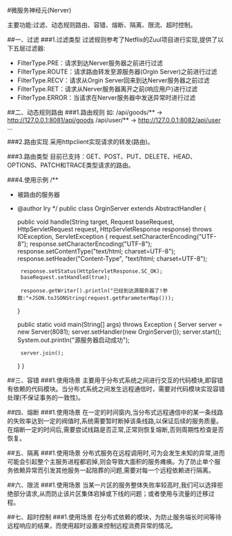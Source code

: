 #微服务神经元(Nerver)

主要功能:过滤、动态规则路由、容错、熔断、隔离、限流、超时控制。

##一、过滤
###1.过滤类型
过滤规则参考了Netflix的Zuul项目进行实现,提供了以下五层过滤器:

+ FilterType.PRE：请求到达Nerver服务器之前进行过滤
+ FilterType.ROUTE：请求路由转发至源服务器(Orgin Server)之前进行过滤
+ FilterType.RECV：请求从Orgin Server回来到达Nerver服务器之前过滤
+ FilterType.RET：请求从Nerver服务器离开之前(响应用户)进行过滤
+ FilterType.ERROR：当请求在Nerver服务器中发送异常时进行过滤


##二、动态规则路由
###1.路由规则
	如:
	/api/goods/** → http://127.0.0.1:8081/api/goods
	/api/user/** → http://127.0.0.1:8082/api/user
	...

###2.路由实现
采用httpclient实现请求的转发(路由)。

###3.路由类型
目前已支持：GET、POST、PUT、DELETE、HEAD、OPTIONS、PATCH和TRACE类型请求的路由。

###4.使用示例
/**
 * 被路由的服务器
 * @author lry
 */
public class OrginServer extends AbstractHandler {

	public void handle(String target, Request baseRequest, HttpServletRequest request, HttpServletResponse response) throws IOException, ServletException {
		request.setCharacterEncoding("UTF-8");
		response.setCharacterEncoding("UTF-8");
		response.setContentType("text/html; charset=UTF-8");
		response.setHeader("Content-Type", "text/html; charset=UTF-8");
		
		response.setStatus(HttpServletResponse.SC_OK);
		baseRequest.setHandled(true);
		
		response.getWriter().println("已经到达源服务器了!参数:"+JSON.toJSONString(request.getParameterMap()));
	}

	public static void main(String[] args) throws Exception {
		Server server = new Server(8081);
		server.setHandler(new OrginServer());
		server.start();
		System.out.println("源服务器启动成功");
		
		server.join();
	}
}

##三、容错
###1.使用场景
主要用于分布式系统之间进行交互的代码模块,即容错有依赖的代码模块。当分布式系统之间发生远程通信时，需要对代码模块实现容错处理(不保证事务的一致性)。

##四、熔断
###1.使用场景
在一定的时间窗内,当分布式远程通信中的某一条线路的失败率达到一定的阀值时,系统需要暂时断掉该条线路,以保证后续的服务质量。在熔断一定的时间后,需要尝试线路是否正常,正常则恢复熔断,否则周期性检查是否恢复。

##五、隔离
###1.使用场景
分布式服务在远程调用时,可为会发生未知的异常,进而可能会引起整个主服务进程都宕掉,则会导致大面积的服务瘫痪。为了防止单个服务依赖异常而引发其他服务一起陪葬的问题,需要对每一个远程依赖进行隔离。

##六、限流
###1.使用场景
当某一片区的服务整体失败率较高时,我们可以选择拒绝部分请求,从而防止该片区集体宕掉或下线的问题；或者使用与流量的迁移过程。

##七、超时控制
###1.使用场景
在分布式依赖的模块，为防止服务端长时间等待远程响应的结果，而使用超时设置来控制远程消费异常的情况。


